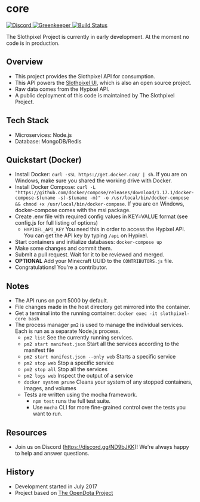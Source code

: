 core
===

<p>
    <a href="https://discord.gg/ND9bJKK">
      <img src="https://discordapp.com/api/guilds/323555112553414667/embed.png" alt="Discord" />
    </a>
     <a href="https://greenkeeper.io/">
          <img src="https://badges.greenkeeper.io/slothpixel/core.svg" alt="Greenkeeper" />
        </a>
    <a href="https://travis-ci.org/slothpixel/core">
      <img src="https://travis-ci.org/slothpixel/core.svg?branch=master" alt="Build Status" />
    </a>
</p>

The Slothpixel Project is currently in early development. At the moment no code is in production.

Overview
---
* This project provides the Slothpixel API for consumption.
* This API powers the [Slothpixel UI](https://github.com/slothpixel/ui), which is also an open source project.
* Raw data comes from the Hypixel API.
* A public deployment of this code is maintained by The Slothpixel Project.

Tech Stack
---
* Microservices: Node.js
* Database: MongoDB/Redis

Quickstart (Docker)
---
* Install Docker: `curl -sSL https://get.docker.com/ | sh`. If you are on Windows, make sure you shared the working drive with Docker.
* Install Docker Compose: `curl -L "https://github.com/docker/compose/releases/download/1.17.1/docker-compose-$(uname -s)-$(uname -m)" -o /usr/local/bin/docker-compose && chmod +x /usr/local/bin/docker-compose`. If you are on Windows, docker-compose comes with the msi package.
* Create .env file with required config values in KEY=VALUE format (see config.js for full listing of options)
  * `HYPIXEL_API_KEY` You need this in order to access the Hypixel API. You can get the API key by typing `/api` on Hypixel.
* Start containers and initialize databases: `docker-compose up`
* Make some changes and commit them.
* Submit a pull request. Wait for it to be reviewed and merged.
* **OPTIONAL** Add your Minecraft UUID to the `CONTRIBUTORS.js` file.
* Congratulations! You're a contributor.

Notes
---
* The API runs on port 5000 by default.
* File changes made in the host directory get mirrored into the container.
* Get a terminal into the running container: `docker exec -it slothpixel-core bash`
* The process manager `pm2` is used to manage the individual services. Each is run as a separate Node.js process.
  * `pm2 list` See the currently running services.
  * `pm2 start manifest.json` Start all the services according to the manifest file
  * `pm2 start manifest.json --only web` Starts a specific service
  * `pm2 stop web` Stop a specific service
  * `pm2 stop all` Stop all the services
  * `pm2 logs web` Inspect the output of a service
  * `docker system prune` Cleans your system of any stopped containers, images, and volumes
  * Tests are written using the mocha framework.
    * `npm test` runs the full test suite.
    * Use `mocha` CLI for more fine-grained control over the tests you want to run.

Resources
---
* Join us on Discord (https://discord.gg/ND9bJKK)! We're always happy to help and answer questions.

History
---
* Development started in July 2017
* Project based on [The OpenDota Project](https://github.com/odota/)
